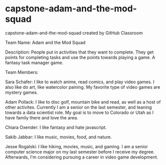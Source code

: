 # capstone-adam-and-the-mod-squad
capstone-adam-and-the-mod-squad created by GitHub Classroom

Team Name: Adam and the Mod Squad

Description: 
People put in activities that they want to complete. They get points for completing tasks and use the points towards playing a game. A fantasy task manager game.

Team Members:

Sara Schafer: I like to watch anime, read comics, and play video games. I also like do art, like watercolor paining. My favorite type of video games are mystery games.

Adam Pollack: I like to disc golf, mountain bike and read, as well as a host of other activites. Currently I am a senior on the last semester, and leaning towards a data scientist role. My goal is to move to Colorado or Utah as I have family there and love the area.

Chiara Oxender: I like fantasy and hate javascript.

Sakib Jabbar: I like music, movies, food, and nature.

Jesse Rogalski: I like hiking, movies, music, and gaming. I am a senior computer science major on my last semester before I receive my degree. Afterwards, I'm considering pursuing a career in video game development.
